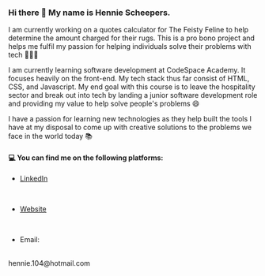 ### Hi there 👋 My name is Hennie Scheepers. 

I am currently working on a quotes calculator for The Feisty Feline to help determine the amount charged for their rugs. This is a pro bono project and helps me fulfil my passion for helping individuals solve their problems with tech 👨🏻‍💻 

I am currently learning software development at CodeSpace Academy. It focuses heavily on the front-end. My tech stack thus far consist of HTML, CSS, and Javascript. My end goal with this course is to leave the hospitality sector and break out into tech by landing a junior software development role and providing my value to help solve people's problems 😄

I have a passion for learning new technologies as they help built the tools I have at my disposal to come up with creative solutions to the problems we face in the world today 📚

#### 💻 You can find me on the following platforms:

- [LinkedIn](https://www.linkedin.com/in/hennie-scheepers-8369b1246/)
<br>

- [Website](https://henniescheepers.github.io/Final-Resume/)
<br>

- Email:
<br>
hennie.104@hotmail.com
